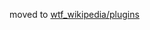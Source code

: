 
moved to [wtf_wikipedia/plugins](https://github.com/spencermountain/wtf_wikipedia/tree/master/plugins/wikitext)

